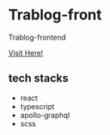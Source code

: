 # Trablog-front

Trablog-frontend 

[Visit Here!](https://december-ok.github.io/trablog-front/#/)

## tech stacks

- react
- typescript
- apollo-graphql
- scss
